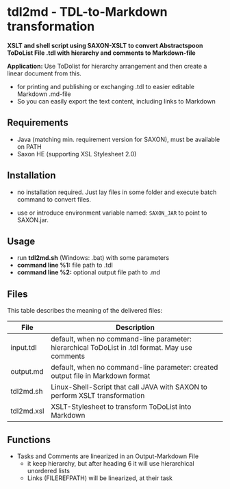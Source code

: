 # tdl2md - TDL-to-Markdown transformation
**XSLT and shell script using SAXON-XSLT to convert Abstractspoon ToDoList File .tdl with hierarchy and comments to Markdown-file**

**Application:** Use ToDolist for hierarchy arrangement and then create a linear document from this. 

- for printing and publishing or exchanging .tdl to easier editable Markdown .md-file
- So you can easily export the text content, including links to Markdown

## Requirements
- Java (matching min. requirement version for SAXON), must be available on PATH
- Saxon HE (supporting XSL Stylesheet 2.0)

## Installation
- no installation required. Just lay files in some folder and execute batch command to convert files.

- use or introduce environment variable named: `SAXON_JAR` to point to SAXON.jar.

## Usage
- run **tdl2md.sh** (Windows: .bat) with some parameters
- **command line %1:** file path to .tdl
- **command line %2:** optional output file path to .md 

## Files
This table describes the meaning of the delivered files:

| File       | Description                                                  |
| ---------- | ------------------------------------------------------------ |
| input.tdl  | default, when no command-line parameter: hierarchical ToDoList in .tdl format. May use comments     |
| output.md  | default, when no command-line parameter: created output file in Markdown format                      |
| tdl2md.sh | Linux-Shell-Script that call JAVA with SAXON to perform XSLT transformation |
| tdl2md.xsl | XSLT-Stylesheet to transform ToDoList into Markdown         |

## Functions
- Tasks and Comments are linearized in an Output-Markdown File 
  - it keep hierarchy, but after heading 6 it will use hierarchical unordered lists
  - Links (FILEREFPATH) will be linearized, at their task

